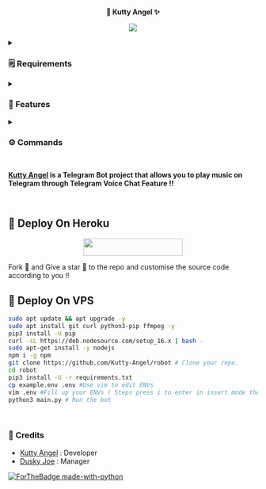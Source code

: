<p align="center">
    <br><b>💜 Kutty Angel ✨</b><br>
</p>
<p align="center"><a href="https://t.me/ONLY_DUSKY"><img src="https://telegra.ph/file/4935b94ee534ac94319ad.jpg"></a></p>


<details>
<summary><h3>🗒️ Requirements</h3></summary>

- FFmpeg
- NodeJS [nodesource.com](https://nodesource.com/)
- Python 3.7 or higher
- [PyTgCalls](https://github.com/pytgcalls/pytgcalls)
</details>

<details>
<summary><h3>🌟 Features </h3></summary>

- Yt-dL Fix
- Updated Plug-in
- Super Fast Bot
- No Lag Hang
- Fast Download Song From Server
- Program Updated
- Smooth Player
</details>

<details>
<summary><h3>⚙️ Commands</h3></summary> 

- `/play <song name>` - play song you requested
- `/song <song name>` - download songs you want quickly
- `/ping` - Bot Online or Offine

#### Admins Only 👷‍♂️
- `/pause` - pause song play
- `/resume` - resume song play
- `/skip` - play next song
- `/end` - stop music play
</details>

<br>

<b> [Kutty Angel](https://github.com/Kutty-Angel/robot) is a Telegram Bot project that allows you to play music on Telegram through Telegram Voice Chat Feature !!</b>

<br>


## <b> 🚀 Deploy On Heroku </b>

<p align="center"><a href="https://heroku.com/deploy?template=https://github.com/Kutty-Angel/robot"> <img src="https://img.shields.io/badge/Deploy%20To%20Heroku-purple?style=for-the-badge&logo=heroku" width="200" height="35.45"/></a></p>
Fork 🍴 and Give a star 🌟 to the repo and customise the source code according to you !!

## <b> 📡 Deploy On VPS </b>

```sh
sudo apt update && apt upgrade -y
sudo apt install git curl python3-pip ffmpeg -y
pip3 install -U pip
curl -sL https://deb.nodesource.com/setup_16.x | bash -
sudo apt-get install -y nodejs
npm i -g npm
git clone https://github.com/Kutty-Angel/robot # Clone your repo.
cd robot
pip3 install -U -r requirements.txt
cp example.env .env #Use vim to edit ENVs
vim .env #Fill up your ENVs ( Steps press i to enter in insert mode then edit the file. Press Esc to exit the editing mode then type :wq! and press Enter key to save the file.)
python3 main.py # Run the bot
```

<br>

### <b> 💖 Credits </b>
- [Kutty Angel](https://github.com/Kutty-Angel) : Developer
- [Dusky Joe](https://telegram.me/ONLY_DUSKY) : Manager

[![ForTheBadge made-with-python](http://ForTheBadge.com/images/badges/made-with-python.svg)](https://www.python.org/)
